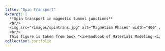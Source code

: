 ```yaml
---
title: "Spin Transport"
excerpt: |
  **Spin transport in magnetic tunnel junctions**  
  <br/>
  <img src="/images/spintrans.jpg" alt="Magnetism Phases" width="400" />  
  <br/>
  This figure is taken from book "<i>Handbook of Materials Modeling <i/>" by Springer.
collection: portfolio
---
```


